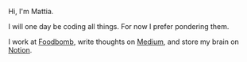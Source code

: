 Hi, I'm Mattia.

I will one day be coding all things. For now I prefer pondering them. 

I work at [Foodbomb](https://www.foodbomb.com.au "Foodbomb"), write thoughts on [Medium](https://medium.com/@MattiaFregola "Medium"), and store my brain on [Notion](https://www.notion.so/mattiafregola/Hi-I-m-Mattia-99a1e96f12644667a1e94b6343329d14 "Notion").
